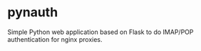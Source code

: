 pynauth
=======

Simple Python web application based on Flask to do IMAP/POP authentication for nginx proxies.
